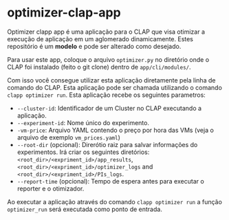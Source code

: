 # optimizer-clap-app

Optimizer clapp app é uma aplicação para o CLAP que visa otimizar a execução de 
aplicação em um aglomerado dinamicamente. Estes repositório é um **modelo** e pode 
ser alterado como desejado.

Para usar este app, coloque o arquivo `optimizer.py` no diretório onde o CLAP foi 
instalado (feito o git clone) dentro de `app/cli/modules/`.

Com isso você consegue utilizar esta aplicação diretamente pela linha de comando 
do CLAP. Esta aplicação pode ser chamada utilizando o comando `clapp optimizer run`.
Esta aplicação recebe os seguintes parametros:
* `--cluster-id`: Identificador de um Cluster no CLAP executando a aplicação.
* `--experiment-id`: Nome único do experimento.
* `-vm-price`: Arquivo YAML contendo o preço por hora das VMs (veja o arquivo de exemplo `vm_prices.yaml`)
* `--root-dir` (opcional): Direrótio raiz para salvar informações do experimentos. Irá criar os seguintes diretórios: `<root_dir>/<expriment_id>/app_results`, `<root_dir>/<expriment_id>/optimizer_logs` and `<root_dir>/<expriment_id>/PIs_logs`.
* `--report-time` (opcional): Tempo de espera antes para executar o reporter e o otimizador.

Ao executar a aplicação através do comando `clapp optimizer run` a função `optimizer_run` será executada como ponto de entrada. 

